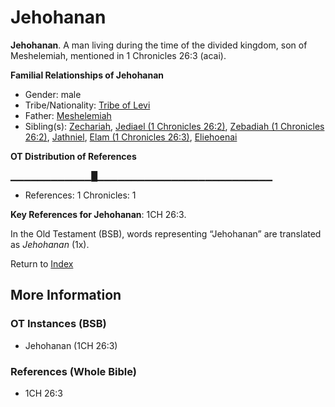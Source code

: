 # Jehohanan
**Jehohanan**. 
A man living during the time of the divided kingdom, son of Meshelemiah, mentioned in 1 Chronicles 26:3 (acai). 




**Familial Relationships of Jehohanan**


* Gender: male
* Tribe/Nationality: [Tribe of Levi](../../../groups/md/acai/Levi.md)
* Father: [Meshelemiah](Meshelemiah.md)
* Sibling(s): [Zechariah](Zechariah.2.md), [Jediael (1 Chronicles 26:2)](Jediael.4.md), [Zebadiah (1 Chronicles 26:2)](Zebadiah.4.md), [Jathniel](Jathniel.md), [Elam (1 Chronicles 26:3)](Elam.4.md), [Eliehoenai](Eliehoenai.md)


**OT Distribution of References**

▁▁▁▁▁▁▁▁▁▁▁▁█▁▁▁▁▁▁▁▁▁▁▁▁▁▁▁▁▁▁▁▁▁▁▁▁▁▁
* References: 1 Chronicles: 1



**Key References for Jehohanan**: 
1CH 26:3. 


In the Old Testament (BSB), words representing “Jehohanan” are translated as 
*Jehohanan* (1x). 




Return to [Index](00-Index.md)

## More Information

### OT Instances (BSB)

* Jehohanan (1CH 26:3)



### References (Whole Bible)

* 1CH 26:3



